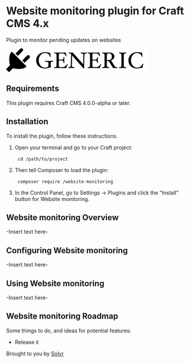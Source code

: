 # Website monitoring plugin for Craft CMS 4.x

Plugin to monitor pending updates on websites

![Screenshot](resources/img/plugin-logo.png)

## Requirements

This plugin requires Craft CMS 4.0.0-alpha or later.

## Installation

To install the plugin, follow these instructions.

1. Open your terminal and go to your Craft project:

        cd /path/to/project

2. Then tell Composer to load the plugin:

        composer require /website-monitoring

3. In the Control Panel, go to Settings → Plugins and click the “Install” button for Website monitoring.

## Website monitoring Overview

-Insert text here-

## Configuring Website monitoring

-Insert text here-

## Using Website monitoring

-Insert text here-

## Website monitoring Roadmap

Some things to do, and ideas for potential features:

* Release it

Brought to you by [Solvr](https://solvr.no)
